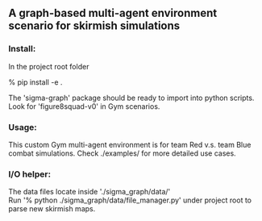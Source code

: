 ## A graph-based multi-agent environment scenario for skirmish simulations

### Install:

In the project root folder

% pip install -e .

The 'sigma-graph' package should be ready to import into python scripts. Look for 'figure8squad-v0' in Gym scenarios.


### Usage:

This custom Gym multi-agent environment is for team Red v.s. team Blue combat simulations. 
Check ./examples/ for more detailed use cases.


### I/O helper:

The data files locate inside './sigma_graph/data/'  
Run '% python ./sigma_graph/data/file_manager.py' under project root to parse new skirmish maps.
